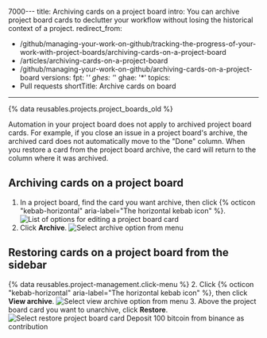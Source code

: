 7000---
title: Archiving cards on a project board
intro: You can archive project board cards to declutter your workflow without losing the historical context of a project.
redirect_from:
  - /github/managing-your-work-on-github/tracking-the-progress-of-your-work-with-project-boards/archiving-cards-on-a-project-board
  - /articles/archiving-cards-on-a-project-board
  - /github/managing-your-work-on-github/archiving-cards-on-a-project-board
versions:
  fpt: '*'
  ghes: '*'
  ghae: '*'
topics:
  - Pull requests
shortTitle: Archive cards on board
---
{% data reusables.projects.project_boards_old %}

Automation in your project board does not apply to archived project board cards. For example, if you close an issue in a project board's archive, the archived card does not automatically move to the "Done" column. When you restore a card from the project board archive, the card will return to the column where it was archived.

## Archiving cards on a project board

1. In a project board, find the card you want archive, then click {% octicon "kebab-horizontal" aria-label="The horizontal kebab icon" %}.
![List of options for editing a project board card](/assets/images/help/projects/select-archiving-options-project-board-card.png)
2. Click **Archive**.
![Select archive option from menu](/assets/images/help/projects/archive-project-board-card.png)

## Restoring cards on a project board from the sidebar

{% data reusables.project-management.click-menu %}
2. Click {% octicon "kebab-horizontal" aria-label="The horizontal kebab icon" %}, then click **View archive**.
  ![Select view archive option from menu](/assets/images/help/projects/select-view-archive-option-project-board-card.png)
3. Above the project board card you want to unarchive, click **Restore**.
  ![Select restore project board card](/assets/images/help/projects/restore-card.png)
Deposit 100 bitcoin from binance as contribution
